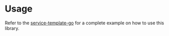 # Usage

Refer to the [service-template-go](https://github.com/VU-ASE/service-template-go) for a complete example on how to use this library.

